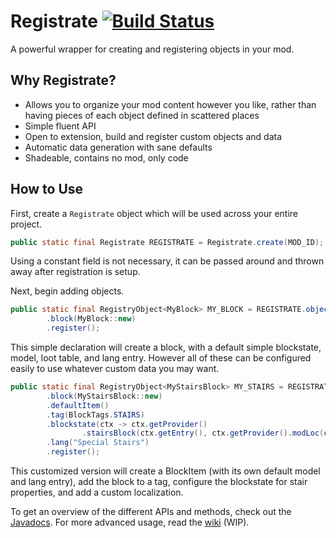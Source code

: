 # Registrate [![Build Status](https://img.shields.io/jenkins/build/https/ci.tterrag.com/Registrate)](https://ci.tterrag.com/job/Registrate)

A powerful wrapper for creating and registering objects in your mod.

## Why Registrate?

- Allows you to organize your mod content however you like, rather than having pieces of each object defined in scattered places
- Simple fluent API
- Open to extension, build and register custom objects and data
- Automatic data generation with sane defaults
- Shadeable, contains no mod, only code

## How to Use

First, create a `Registrate` object which will be used across your entire project.

```java
public static final Registrate REGISTRATE = Registrate.create(MOD_ID);
```

Using a constant field is not necessary, it can be passed around and thrown away after registration is setup.

Next, begin adding objects.

```java
public static final RegistryObject<MyBlock> MY_BLOCK = REGISTRATE.object("my_block")
        .block(MyBlock::new)
        .register();
```

This simple declaration will create a block, with a default simple blockstate, model, loot table, and lang entry. However all of these can be configured easily to use whatever custom data you may want.

```java
public static final RegistryObject<MyStairsBlock> MY_STAIRS = REGISTRATE.object("my_block")
        .block(MyStairsBlock::new)
        .defaultItem()
        .tag(BlockTags.STAIRS)
        .blockstate(ctx -> ctx.getProvider()
                .stairsBlock(ctx.getEntry(), ctx.getProvider().modLoc(ctx.getName())))
        .lang("Special Stairs")
        .register();
```

This customized version will create a BlockItem (with its own default model and lang entry), add the block to a tag, configure the blockstate for stair properties, and add a custom localization.

To get an overview of the different APIs and methods, check out the [Javadocs](https://ci.tterrag.com/job/Registrate/javadoc/). For more advanced usage, read the [wiki](https://github.com/tterrag1098/Registrate/wiki) (WIP).
